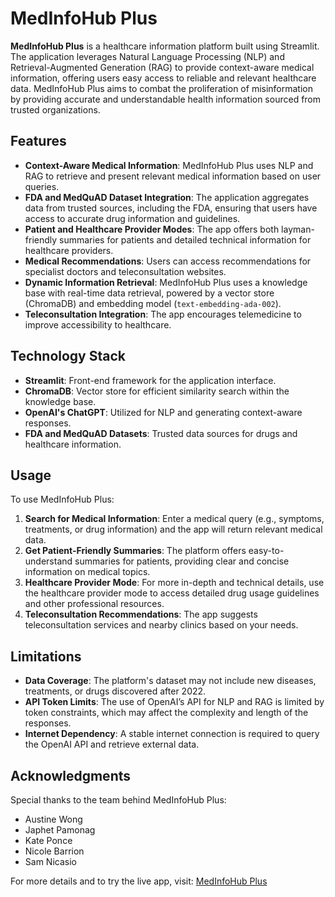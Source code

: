 # MedInfoHub Plus

**MedInfoHub Plus** is a healthcare information platform built using Streamlit. The application leverages Natural Language Processing (NLP) and Retrieval-Augmented Generation (RAG) to provide context-aware medical information, offering users easy access to reliable and relevant healthcare data. MedInfoHub Plus aims to combat the proliferation of misinformation by providing accurate and understandable health information sourced from trusted organizations.

## Features

- **Context-Aware Medical Information**: MedInfoHub Plus uses NLP and RAG to retrieve and present relevant medical information based on user queries.
- **FDA and MedQuAD Dataset Integration**: The application aggregates data from trusted sources, including the FDA, ensuring that users have access to accurate drug information and guidelines.
- **Patient and Healthcare Provider Modes**: The app offers both layman-friendly summaries for patients and detailed technical information for healthcare providers.
- **Medical Recommendations**: Users can access recommendations for specialist doctors and teleconsultation websites.
- **Dynamic Information Retrieval**: MedInfoHub Plus uses a knowledge base with real-time data retrieval, powered by a vector store (ChromaDB) and embedding model (`text-embedding-ada-002`).
- **Teleconsultation Integration**: The app encourages telemedicine to improve accessibility to healthcare.

## Technology Stack

- **Streamlit**: Front-end framework for the application interface.
- **ChromaDB**: Vector store for efficient similarity search within the knowledge base.
- **OpenAI's ChatGPT**: Utilized for NLP and generating context-aware responses.
- **FDA and MedQuAD Datasets**: Trusted data sources for drugs and healthcare information.


## Usage
To use MedInfoHub Plus:
1. **Search for Medical Information**: Enter a medical query (e.g., symptoms, treatments, or drug information) and the app will return relevant medical data.
2. **Get Patient-Friendly Summaries**: The platform offers easy-to-understand summaries for patients, providing clear and concise information on medical topics.
3. **Healthcare Provider Mode**: For more in-depth and technical details, use the healthcare provider mode to access detailed drug usage guidelines and other professional resources.
4. **Teleconsultation Recommendations**: The app suggests teleconsultation services and nearby clinics based on your needs.

## Limitations
- **Data Coverage**: The platform's dataset may not include new diseases, treatments, or drugs discovered after 2022.
- **API Token Limits**: The use of OpenAI’s API for NLP and RAG is limited by token constraints, which may affect the complexity and length of the responses.
- **Internet Dependency**: A stable internet connection is required to query the OpenAI API and retrieve external data.

## Acknowledgments
Special thanks to the team behind MedInfoHub Plus:
- Austine Wong
- Japhet Pamonag
- Kate Ponce
- Nicole Barrion
- Sam Nicasio

For more details and to try the live app, visit: [MedInfoHub Plus](https://bit.ly/dsfc13-g1s4-mihplus)
